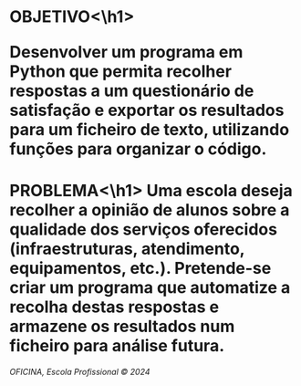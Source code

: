 <h1>OBJETIVO<\h1>

  
Desenvolver um programa em Python que permita recolher respostas a um questionário de satisfação e exportar os resultados para um ficheiro de texto, utilizando funções para organizar o código.

<h1>PROBLEMA<\h1>
Uma escola deseja recolher a opinião de alunos sobre a qualidade dos serviços oferecidos (infraestruturas, atendimento, equipamentos, etc.). Pretende-se criar um programa que automatize a recolha destas respostas e armazene os resultados num ficheiro para análise futura.
<h6>OFICINA, Escola Profissional &copy; 2024</h6>

